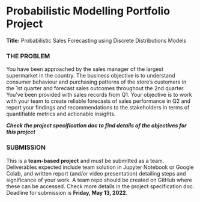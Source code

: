 # Probabilistic Modelling Portfolio Project 
**Title:** Probabilistic Sales Forecasting using Discrete Distributions Models

### THE PROBLEM
You have been approached by the sales manager of the largest supermarket in the country. The business objective is to understand consumer behaviour and purchasing patterns of the store’s customers in the 1st quarter and forecast sales outcomes throughout the 2nd quarter. You’ve been provided with sales records from Q1. Your objective is to work with your team to create reliable forecasts of sales performance in Q2 and report your findings and recommendations to the stakeholders in terms of quantifiable metrics and actionable insights. 

***Check the project specification doc to find details of the objectives for this project***

### SUBMISSION
This is a **team-based project** and must be submitted as a team. Deliverables expected include team solution in Jupyter Notebook or Google Colab, and written report (and/or video presentation) detailing steps and significance of your work. A team repo should be created on GitHub where these can be accessed.  Check more details in the project specification doc. Deadline for submission is **Friday, May 13, 2022**.

